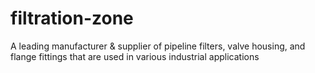 # filtration-zone
A leading manufacturer &amp; supplier of pipeline filters, valve housing, and flange fittings that are used in various industrial applications
